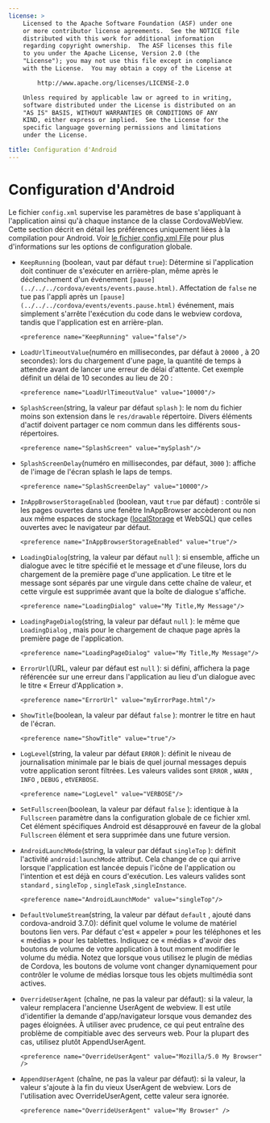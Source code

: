```yaml
---
license: >
    Licensed to the Apache Software Foundation (ASF) under one
    or more contributor license agreements.  See the NOTICE file
    distributed with this work for additional information
    regarding copyright ownership.  The ASF licenses this file
    to you under the Apache License, Version 2.0 (the
    "License"); you may not use this file except in compliance
    with the License.  You may obtain a copy of the License at

        http://www.apache.org/licenses/LICENSE-2.0

    Unless required by applicable law or agreed to in writing,
    software distributed under the License is distributed on an
    "AS IS" BASIS, WITHOUT WARRANTIES OR CONDITIONS OF ANY
    KIND, either express or implied.  See the License for the
    specific language governing permissions and limitations
    under the License.

title: Configuration d'Android
---
```


# Configuration d'Android

Le fichier `config.xml` supervise les paramètres de base s'appliquant à l'application ainsi qu'à chaque instance de la classe CordovaWebView. Cette section décrit en détail les préférences uniquement liées à la compilation pour Android. Voir [le fichier config.xml File][1] pour plus d'informations sur les options de configuration globale.

 [1]: config_ref_index.md.html#The%20config.xml%20File

*   `KeepRunning` (boolean, vaut par défaut `true`): Détermine si l'application doit continuer de s'exécuter en arrière-plan, même après le déclenchement d'un événement `[pause](../../../cordova/events/events.pause.html)`. Affectation de `false` ne tue pas l'appli après un `[pause](../../../cordova/events/events.pause.html)` événement, mais simplement s'arrête l'exécution du code dans le webview cordova, tandis que l'application est en arrière-plan.
    
        <preference name="KeepRunning" value="false"/>
        

*   `LoadUrlTimeoutValue`(numéro en millisecondes, par défaut à `20000` , à 20 secondes): lors du chargement d'une page, la quantité de temps à attendre avant de lancer une erreur de délai d'attente. Cet exemple définit un délai de 10 secondes au lieu de 20 :
    
        <preference name="LoadUrlTimeoutValue" value="10000"/>
        

*   `SplashScreen`(string, la valeur par défaut `splash` ): le nom du fichier moins son extension dans le `res/drawable` répertoire. Divers éléments d'actif doivent partager ce nom commun dans les différents sous-répertoires.
    
        <preference name="SplashScreen" value="mySplash"/>
        

*   `SplashScreenDelay`(numéro en millisecondes, par défaut, `3000` ): affiche de l'image de l'écran splash le laps de temps.
    
        <preference name="SplashScreenDelay" value="10000"/>
        

*   `InAppBrowserStorageEnabled` (boolean, vaut `true` par défaut) : contrôle si les pages ouvertes dans une fenêtre InAppBrowser accèderont ou non aux même espaces de stockage ([localStorage](../../../cordova/storage/localstorage/localstorage.html) et WebSQL) que celles ouvertes avec le navigateur par défaut.
    
        <preference name="InAppBrowserStorageEnabled" value="true"/>
        

*   `LoadingDialog`(string, la valeur par défaut `null` ): si ensemble, affiche un dialogue avec le titre spécifié et le message et d'une fileuse, lors du chargement de la première page d'une application. Le titre et le message sont séparés par une virgule dans cette chaîne de valeur, et cette virgule est supprimée avant que la boîte de dialogue s'affiche.
    
        <preference name="LoadingDialog" value="My Title,My Message"/>
        

*   `LoadingPageDialog`(string, la valeur par défaut `null` ): le même que `LoadingDialog` , mais pour le chargement de chaque page après la première page de l'application.
    
        <preference name="LoadingPageDialog" value="My Title,My Message"/>
        

*   `ErrorUrl`(URL, valeur par défaut est `null` ): si défini, affichera la page référencée sur une erreur dans l'application au lieu d'un dialogue avec le titre « Erreur d'Application ».
    
        <preference name="ErrorUrl" value="myErrorPage.html"/>
        

*   `ShowTitle`(boolean, la valeur par défaut `false` ): montrer le titre en haut de l'écran.
    
        <preference name="ShowTitle" value="true"/>
        

*   `LogLevel`(string, la valeur par défaut `ERROR` ): définit le niveau de journalisation minimale par le biais de quel journal messages depuis votre application seront filtrées. Les valeurs valides sont `ERROR` , `WARN` , `INFO` , `DEBUG` , et`VERBOSE`.
    
        <preference name="LogLevel" value="VERBOSE"/>
        

*   `SetFullscreen`(boolean, la valeur par défaut `false` ): identique à la `Fullscreen` paramètre dans la configuration globale de ce fichier xml. Cet élément spécifiques Android est désapprouvé en faveur de la global `Fullscreen` élément et sera supprimée dans une future version.

*   `AndroidLaunchMode`(string, la valeur par défaut `singleTop` ): définit l'activité `android:launchMode` attribut. Cela change de ce qui arrive lorsque l'application est lancée depuis l'icône de l'application ou l'intention et est déjà en cours d'exécution. Les valeurs valides sont `standard` , `singleTop` , `singleTask` ,`singleInstance`.
    
        <preference name="AndroidLaunchMode" value="singleTop"/>
        

*   `DefaultVolumeStream`(string, la valeur par défaut `default` , ajouté dans cordova-android 3.7.0): définit quel volume le volume de matériel boutons lien vers. Par défaut c'est « appeler » pour les téléphones et les « médias » pour les tablettes. Indiquez ce « médias » d'avoir des boutons de volume de votre application à tout moment modifier le volume du média. Notez que lorsque vous utilisez le plugin de médias de Cordova, les boutons de volume vont changer dynamiquement pour contrôler le volume de médias lorsque tous les objets multimédia sont actives.

*   `OverrideUserAgent` (chaîne, ne pas la valeur par défaut): si la valeur, la valeur remplacera l'ancienne UserAgent de webview. Il est utile d'identifier la demande d'app/navigateur lorsque vous demandez des pages éloignées. À utiliser avec prudence, ce qui peut entraîne des problème de compitiable avec des serveurs web. Pour la plupart des cas, utilisez plutôt AppendUserAgent.
    
        <preference name="OverrideUserAgent" value="Mozilla/5.0 My Browser" />
        

*   `AppendUserAgent` (chaîne, ne pas la valeur par défaut): si la valeur, la valeur s'ajoute à la fin du vieux UserAgent de webview. Lors de l'utilisation avec OverrideUserAgent, cette valeur sera ignorée.
    
        <preference name="OverrideUserAgent" value="My Browser" />